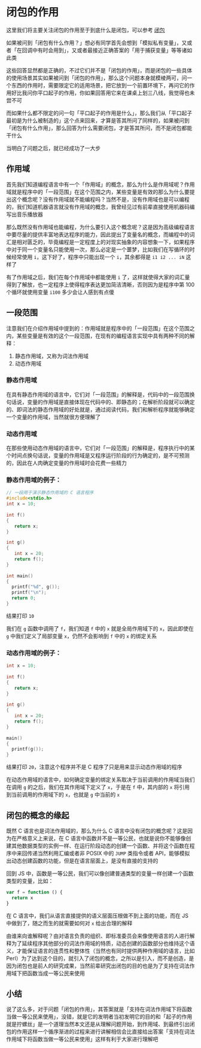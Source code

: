 # 闭包的作用

这里我们将主要关注闭包的作用至于到底什么是闭包，可以参考 [闭包](./闭包是什么.html)

如果被问到「闭包有什么作用？」想必有同学首先会想到「模拟私有变量」，又或者「在回调中有时会用到」，又或者最接近正确答案的「用于捕获变量」等等诸如此类

这些回答显然都是正确的，不过它们并不是「闭包的作用」，而是闭包的一些具体的使用场景其实如果被问到「闭包的作用」，那么这个问题本身就模棱两可，问一个东西的作用时，需要限定它的适用场景，把它放到一个前置环境下，再问它的作用好比我问你平口起子的作用，你如果回答用它来在课桌上划三八线，我觉得也未尝不可

而如果什么都不限定的问一句「平口起子的作用是什么」，那么我们从「平口起子最初是为什么被制造的」这个点来回来，才算是答其所问了同样的，如果被问到「闭包有什么作用」，那么回答为什么需要闭包，才是答其所问，而不是闭包都能干什么

当明白了问题之后，就已经成功了一大步

## 作用域

首先我们知道编程语言中有一个「作用域」的概念，那么为什么是作用域呢？作用域就是程序中的「一段范围」在这个范围之内，某些变量是有效的那么为什么要提出这个概念呢？没有作用域就不能编程吗？当然不是，没有作用域也是可以编程的，我们知道机器语言就没有作用域的概念，我曾经见过有前辈直接使用机器码编写出音乐播放器

那么既然没有作用域也能编程，为什么要引入这个概念呢？这是因为高级编程语言中要尽量的提供丰富地表达程序的能力，因此提出了变量名的概念，而编程中的词汇是相对匮乏的，毕竟编程是一定程度上的对现实抽象的内容想象一下，如果程序中对于同一个变量名只能使用一次，那么必定是一个噩梦，比如我们在写循环的时候经常使用 `i`，这下好了，程序中只能出现一个 `i`，其余都得是 `i1 i2 ... iN` 这样了

有了作用域之后，我们在每个作用域中都能使用 `i` 了，这样就使得大家的词汇量得到了解放，也一定程序上使得程序表达更加简洁清晰，否则因为是程序中第 100 个循环就使用变量 `i100` 多少会让人感到有点傻

## 一段范围

注意我们在介绍作用域中提到的：作用域就是程序中的「一段范围」在这个范围之内，某些变量是有效的这个一段范围，在现有的编程语言实现中具有两种不同的解释：

1. 静态作用域，又称为词法作用域
2. 动态作用域

### 静态作用域

在具有静态作用域的语言中，它们对「一段范围」的解释是，代码中的一段范围换句话说，变量的作用域是直接体现在代码中的、即静态的；在解析阶段就可以确定的、即词法的静态作用域的好处就是，通过阅读代码，我们和解析程序就能够确定一个变量的作用域，当然就很方便理解了

### 动态作用域

在那些使用动态作用域的语言中，它们对「一段范围」的解释是，程序执行中的某个时间点换句话说，变量的作用域是又程序运行阶段的行为确定的，是不可预测的，因此在人肉确定变量的作用域时会花费一些精力

### 静态作用域的例子：

```c
// 一段用于演示静态作用域的 C 语言程序
#include<stdio.h> 
int x = 10; 
  
int f() 
{ 
   return x; 
} 

int g() 
{ 
   int x = 20; 
   return f(); 
} 
  
int main() 
{ 
  printf("%d", g()); 
  printf("\n"); 
  return 0; 
} 
```

结果打印 `10`

我们在 `g` 函数中调用了 `f`，我们知道 `f` 中的 `x` 就是全局作用域下的 `x`，因此即使在 `g` 中我们定义了局部变量 `x`，仍然不会影响到 `f` 中的 `x` 的绑定关系


### 动态作用域的例子：

```c
int x = 10; 
  
int f() 
{ 
   return x; 
} 
  
int g() 
{ 
   int x = 20; 
   return f(); 
} 
  
main() 
{ 
  printf(g()); 
}
```

结果打印 `20`，注意这个程序并不是 C 程序了只是用来显示动态作用域的程序

在动态作用域的语言中，如何确定变量的绑定关系取决于当前调用的作用域当我们在调用 `g` 的之后，我们在其作用域下定义了 `x`，于是在 `f` 中，其内部的 `x` 将引用到当前调用的作用域下的 `x`，也就是 `g` 中当前的 `x`

## 闭包的概念的缘起

既然 C 语言也是词法作用域的，那么为什么 C 语言中没有闭包的概念呢？这是因为在严格意义上来说，在 C 语言中函数并不是一等公民，也就是说你不能够像创建其他数据类型的实例一样、在运行阶段动态的创建一个函数、并将这个函数在程序中来回传递当然利用汇编或者非 POSIX 中的 `JUMP` 类指令或者 API，能够模拟出动态创建函数的功能，但是在语言层面上，是没有直接的支持的

回到 JS 中，函数是一等公民，我们可以像创建普通类型的变量一样创建一个函数类型的变量，比如：

```js
var f = function () {
  return x
}
```

在 C 语言中，我们从语言直接提供的语义层面压根做不到上面的功能，而在 JS 中做到了，随之而生的就需要如何对 `x` 给出合理的解释

由谁来向谁解释呢？由对语言负责的组织、即标准委员会来像使用语言的人进行解释为了延续程序其他部分的词法作用域的特质，动态创建的函数部分也维持这个语义，才能保证语言的连贯性和整体性（当然也有同时提供两种作用域的语言，比如 Perl）为了达到这个目的，就引入了闭包的概念，之所以是引入，而不是创造，是因为闭包也是前人的研究成果，当然前辈研究出闭包的目的也是为了支持在词法作用域下把函数当成一等公民来使用

## 小结

说了这么多，对于问题「闭包的作用」，其答案就是「支持在词法作用域下将函数当做一等公民来使用」，没错，就是它的发明者当初发明它的目的和「起子的作用就是拧螺丝」是一个道理当然本文还是从理解问题开始，到作用域、到最终引出闭包的作用这样一个循序渐进的过程来进行讲解相信会比直接给出答案「支持在词法作用域下将函数当做一等公民来使用」这样有利于大家进行理解吧
